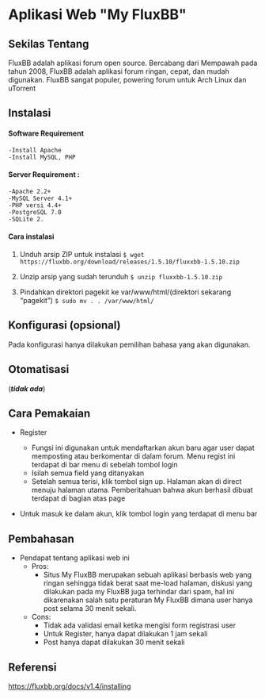 # Aplikasi Web "My FluxBB"


## Sekilas Tentang

FluxBB adalah aplikasi forum open source. Bercabang dari Mempawah pada tahun 2008, FluxBB adalah aplikasi forum ringan, cepat, dan mudah digunakan. FluxBB sangat populer, powering forum untuk Arch Linux dan uTorrent 


## Instalasi


#### Software Requirement

	-Install Apache
	-Install MySQL, PHP

#### Server Requirement :

	-Apache 2.2+
	-MySQL Server 4.1+
	-PHP versi 4.4+
	-PostgreSQL 7.0 
	-SQLite 2.
  
#### Cara instalasi

1. Unduh arsip ZIP untuk instalasi 
``$ wget https://fluxbb.org/download/releases/1.5.10/fluxxbb-1.5.10.zip``

2. Unzip arsip yang sudah terunduh
``$ unzip fluxxbb-1.5.10.zip``

3. Pindahkan direktori pagekit ke var/www/html/(direktori sekarang “pagekit”)
``$ sudo mv . . /var/www/html/``

## Konfigurasi (opsional)

Pada konfigurasi hanya dilakukan pemilihan bahasa yang akan digunakan.

## Otomatisasi

(**_tidak ada_**)


## Cara Pemakaian

- Register
	- Fungsi ini digunakan untuk mendaftarkan akun baru agar user dapat memposting atau berkomentar di dalam forum. Menu regist ini terdapat di bar menu di sebelah tombol login
	- Isilah semua field yang ditanyakan
	- Setelah semua terisi, klik tombol sign up. Halaman akan di direct menuju halaman utama. Pemberitahuan bahwa akun berhasil dibuat terdapat di bagian atas page

- Untuk masuk ke dalam akun, klik tombol login yang terdapat di menu bar

## Pembahasan

- Pendapat tentang aplikasi web ini
	- Pros:
		- Situs My FluxBB merupakan sebuah aplikasi berbasis web yang ringan sehingga tidak berat saat me-load halaman, diskusi yang dilakukan pada my FluxBB juga terhindar dari spam, hal ini dikarenakan salah satu peraturan My FluxBB dimana user hanya post selama 30 menit sekali.		
	- Cons:
		- Tidak ada validasi email ketika mengisi form registrasi user
		- Untuk Register, hanya dapat dilakukan 1 jam sekali
		- Post hanya dapat dilakukan 30 menit sekali
		

## Referensi

https://fluxbb.org/docs/v1.4/installing
